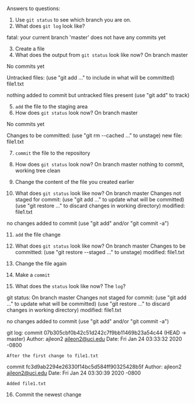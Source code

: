 Answers to questions:

1. Use `git status` to see which branch you are on.
2. What does `git log` look like?

fatal: your current branch 'master' does not have any commits yet

3. Create a file
4. What does the output from `git status` look like now?
On branch master

No commits yet

Untracked files:
  (use "git add <file>..." to include in what will be committed)
        file1.txt

nothing added to commit but untracked files present (use "git add" to track)

5. `add` the file to the staging area
6. How does `git status` look now?
On branch master

No commits yet

Changes to be committed:
  (use "git rm --cached <file>..." to unstage)
        new file:   file1.txt

7. `commit` the file to the repository
8. How does `git status` look now?
On branch master
nothing to commit, working tree clean

9. Change the content of the file you created earlier
10. What does `git status` look like now?
On branch master
Changes not staged for commit:
  (use "git add <file>..." to update what will be committed)
  (use "git restore <file>..." to discard changes in working directory)
        modified:   file1.txt

no changes added to commit (use "git add" and/or "git commit -a")

11. `add` the file change
12. What does `git status` look like now?
On branch master
Changes to be committed:
  (use "git restore --staged <file>..." to unstage)
        modified:   file1.txt

13. Change the file again
14. Make a `commit`
15. What does the `status` look like now? The `log`?

git status:
On branch master
Changes not staged for commit:
  (use "git add <file>..." to update what will be committed)
  (use "git restore <file>..." to discard changes in working directory)
        modified:   file1.txt

no changes added to commit (use "git add" and/or "git commit -a")

git log:
commit 07b305cbf0b42c51d242c7f9bb11469b23a54c44 (HEAD -> master)
Author: ajleon2 <ajleon2@uci.edu>
Date:   Fri Jan 24 03:33:32 2020 -0800

    After the first change to file1.txt

commit fc3d9ab2294e26330f14bc5d584ff90325428b5f
Author: ajleon2 <ajleon2@uci.edu>
Date:   Fri Jan 24 03:30:39 2020 -0800

    Added file1.txt


16. Commit the newest change
